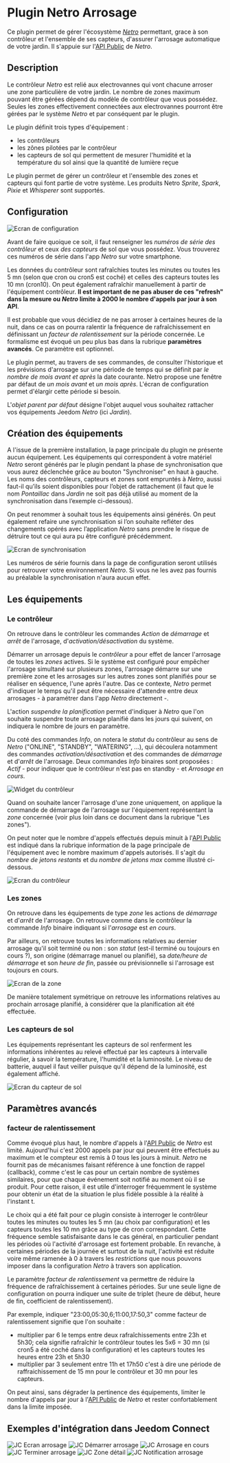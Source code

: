 # Plugin Netro Arrosage

Ce plugin permet de gérer l'écosystème [*Netro*](https://Netrohome.com/) permettant, grace à son contrôleur et l'ensemble de ses capteurs, d'assurer l'arrosage automatique de votre jardin. Il s'appuie sur l'[API Public](http://www.Netrohome.com/en/shop/articles/10) de *Netro*.

## Description

Le contrôleur *Netro* est relié aux electrovannes qui vont chacune arroser une zone particulière de votre jardin. Le nombre de zones maximum pouvant être gérées dépend du modèle de contrôleur que vous possédez. Seules les zones effectivement connectées aux electrovannes pourront être gérées par le système *Netro* et par conséquent par le plugin.

Le plugin définit trois types d'équipement :

* les contrôleurs
* les zônes pilotées par le contrôleur
* les capteurs de sol qui permettent de mesurer l'humidité et la température du sol ainsi que la quantité de lumière reçue

Le plugin permet de gérer un contrôleur et l'ensemble des zones et capteurs qui font partie de votre système.
Les produits Netro *Sprite*, *Spark*, *Pixie* et *Whisperer* sont supportés.

## Configuration

![Ecran de configuration](images/configuration.png "Ecran de configuration de *Netro* Arrosage")

Avant de faire quoique ce soit, il faut renseigner les *numéros de série des contrôleur* et ceux *des capteurs* de sol que vous possédez. Vous trouverez ces numéros de série dans l'app *Netro* sur votre smartphone.

Les données du contrôleur sont rafraîchies toutes les minutes ou toutes les 5 mn (selon que cron ou cron5 est coché) et celles des capteurs toutes les 10 mn (cron10). On peut également rafraîchir manuellement à partir de l'équipement contrôleur. **Il est important de ne pas abuser de ces "refresh" dans la mesure ou *Netro* limite à 2000 le nombre d'appels par jour à son API**.

Il est probable que vous décidiez de ne pas arroser à certaines heures de la nuit, dans ce cas on pourra ralentir la fréquence de rafraîchissement en définissant un *facteur de ralentissement* sur la période concernée. Le formalisme est évoqué un peu plus bas dans la rubrique **paramètres avancés**.
Ce paramètre est optionnel.

Le plugin permet, au travers de ses commandes, de consulter l'historique et les prévisions d'arrosage sur une période de temps qui se définit par *le nombre de mois avant et après* la date courante. Netro propose une fenêtre par  défaut de *un mois avant* et *un mois après*. L'écran de configuration permet d'élargir cette période si besoin. 

L'*objet parent par défaut* désigne l'objet auquel vous souhaitez rattacher vos équipements Jeedom *Netro* (ici *Jardin*).

## Création des équipements

A l'issue de la première installation, la page principale du plugin ne présente aucun équipement. Les équipements qui correspondent à votre matériel *Netro* seront générés par le plugin pendant la phase de synchronisation que vous aurez déclenchée grâce au bouton "Synchroniser" en haut à gauche. Les noms des contrôleurs, capteurs et zones sont empruntés à *Netro*, aussi faut-il qu’ils soient disponibles pour l’objet de rattachement (il faut que le nom *Pontaillac* dans *Jardin* ne soit pas déjà utilisé au moment de la synchronisation dans l’exemple ci-dessous). 

On peut renommer à souhait tous les équipements ainsi générés. On peut également refaire une synchronisation si l’on souhaite refléter des changements opérés avec l’application *Netro* sans prendre le risque de détruire tout ce qui aura pu être configuré précédemment. 

![Ecran de synchronisation](images/synchronisation.png "Ecran principal de *Netro* Arrosage")

Les numéros de série fournis dans la page de configuration seront utilisés pour retrouver votre environnement *Netro*. Si vous ne les avez pas fournis au préalable la synchronisation n'aura aucun effet.

## Les équipements

### Le contrôleur

On retrouve dans le contrôleur les commandes *Action* de *démarrage* et *arrêt* de l'arrosage, d'*activation/désactivation* du système. 

Démarrer un arrosage depuis le *contrôleur* a pour effet de lancer l'arrosage de toutes les *zones* actives. Si le système est configuré pour empêcher l'arrosage simultané sur plusieurs zones, l'arrosage démarre sur une première zone et les arrosages sur les autres zones sont planifiés pour se réaliser en séquence, l'une après l'autre. Das ce contexte, *Netro* permet d'indiquer le temps qu'il peut être nécessaire d'attendre entre deux arrosages - à paramétrer dans l'app *Netro* directement -.

L'action *suspendre la planification* permet d'indiquer à *Netro* que l'on souhaite suspendre toute arrosage planifié dans les jours qui suivent, on indiquera le nombre de jours en paramètre.

Du coté des commandes *Info*, on notera le *statut* du contrôleur au sens de *Netro* ("ONLINE", "STANDBY", "WATERING", ...), qui découlera notamment des commandes *activation/désactivation* et des commandes de *démarrage* et d'*arrêt* de l'arrosage. Deux commandes *Info* binaires sont proposées : *Actif* - pour indiquer que le contrôleur n'est pas en standby - et *Arrosage en cours*.

![Widget du contrôleur](images/widget_controleur.png "Widget du contrôleur *Netro*")

Quand on souhaite lancer l'arrosage d'une zone uniquement, on applique la commande de démarrage de l'arrosage sur l'équipement représentant la *zone* concernée (voir plus loin dans ce document dans la rubrique "Les zones").

On peut noter que le nombre d'appels effectués depuis minuit à l'[API Public](http://www.*Netro*home.com/en/shop/articles/10) est indiqué dans la rubrique information de la page principale de l'équipement avec le nombre maximum d'appels autorisés. Il s'agit du *nombre de jetons restants* et du *nombre de jetons max* comme illustré ci-dessous.

![Ecran du contrôleur](images/jetons.png "Ecran principal du contrôleur *Netro*")

### Les zones

On retrouve dans les équipements de type *zone* les actions de *démarrage* et d'*arrêt* de l'arrosage. On retrouve comme dans le contrôleur la commande *Info* binaire indiquant si l'*arrosage* est *en cours*.

Par ailleurs, on retrouve toutes les informations relatives au dernier arrosage qu'il soit terminé ou non : son *statut* (est-il terminé ou toujours en cours ?), son origine (démarrage manuel ou planifié), sa *date/heure de démarrage* et son *heure de fin*, passée ou prévisionnelle si l'arrosage est toujours en cours.

![Ecran de la zone](images/widget_zone.png "Ecran principal de la zone *Netro*")

De manière totalement symétrique on retrouve les informations relatives au prochain arrosage planifié, à considérer que la planification ait été effectuée.

### Les capteurs de sol
 
Les équipements représentant les capteurs de sol renferment les informations inhérentes au relevé effectué par les capteurs à intervalle régulier, à savoir la température, l'humidité et la luminosité. Le niveau de batterie, auquel il faut veiller puisque qu'il dépend de la luminosité, est également affiché.

![Ecran du capteur de sol](images/capteur_de_sol.png "Ecran principal du capteur *Netro*")

## Paramètres avancés

### facteur de ralentissement

Comme évoqué plus haut, le nombre d'appels à l'[API Public](http://www.Netrohome.com/en/shop/articles/10) de *Netro* est limité. Aujourd'hui c'est 2000 appels par jour qui peuvent être effectués au maximum et le compteur est remis à 0 tous les jours à minuit. *Netro* ne fournit pas de mécanismes faisant référence à une fonction de rappel (callback), comme c'est le cas pour un certain nombre de systèmes similaires, pour que chaque événement soit notifié au moment où il se produit. Pour cette raison, il est utile d'interroger fréquemment le système pour obtenir un état de la situation le plus fidèle possible à la réalité à l'instant t. 

Le choix qui a été fait pour ce plugin consiste à interroger le contrôleur toutes les minutes ou toutes les 5 mn (au choix par configuration) et les capteurs toutes les 10 mn grâce au type de cron correspondant. Cette fréquence semble satisfaisante dans le cas général, en particulier pendant les périodes où l'activité d'arrosage est fortement probable. En revanche, à certaines périodes de la journée et surtout de la nuit, l'activité est réduite voire même ramenée à 0 à travers les *restrictions* que nous pouvons imposer dans la configuration *Netro* à travers son application. 

Le paramètre *facteur de ralentissement* va permettre de réduire la fréquence de rafraîchissement à certaines périodes. Sur une seule ligne de configuration on pourra indiquer une suite de triplet (heure de début, heure de fin, coefficient de ralentissement).

Par exemple, indiquer "23:00,05:30,6;11:00,17:50,3" comme facteur de ralentissement signifie que l'on souhaite :

* multiplier par 6 le temps entre deux rafraîchissements entre 23h et 5h30; cela signifie rafraîchir le contrôleur toutes les 5x6 = 30 mn (si cron5 a été coché dans la configuration) et les capteurs toutes les heures entre 23h et 5h30
* multiplier par 3 seulement entre 11h et 17h50 c'est à dire une période de raffraichissement de 15 mn pour le contrôleur et 30 mn pour les capteurs.

On peut ainsi, sans dégrader la pertinence des équipements, limiter le nombre d'appels par jour à l'[API Public](http://www.Netrohome.com/en/shop/articles/10) de *Netro* et rester confortablement dans la limite imposée.

## Exemples d'intégration dans Jeedom Connect

![JC Ecran arrosage](images/jc-netroarrosage.png "Ecran arrosage *Netro*")
![JC Démarrer arrosage](images/jc-demarrerarrosage.png "Ecran démarrage arrosage *Netro*")
![JC Arrosage en cours](images/jc-encours.png "Ecran arrosage en cours *Netro*")
![JC Terminer arrosage](images/jc-terminerarrosage.png "Ecran arrêt arrosage *Netro*")
![JC Zone détail](images/jc-zonedetail.png "Ecran zone détail arrosage *Netro*")
![JC Notification arrosage](images/jc-notifications.png "Ecran de notifications JC arrosage *Netro*")
